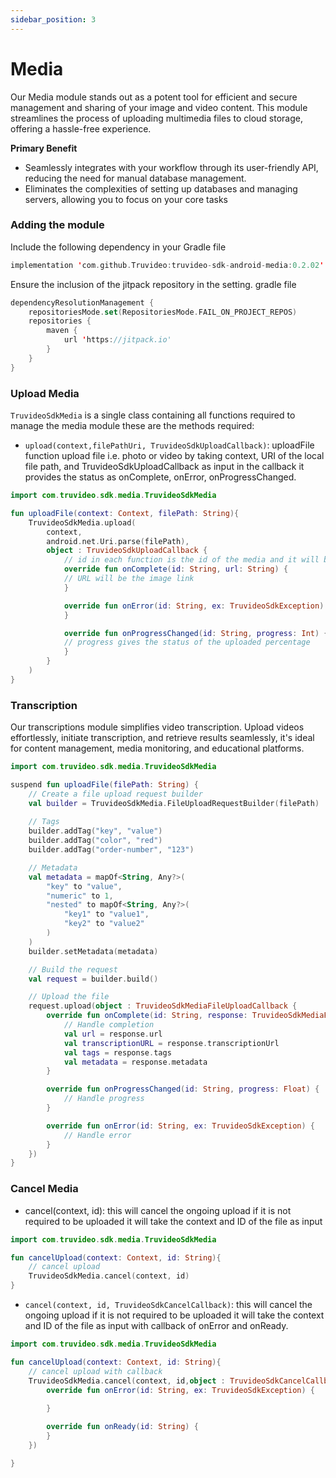 ```yaml
---
sidebar_position: 3
---
```

# Media
Our Media module stands out as a potent tool for efficient and secure management and sharing of your image and video content. This module streamlines the process of uploading multimedia files to cloud storage, offering a hassle-free experience.

**Primary Benefit**
- Seamlessly integrates with your workflow through its user-friendly API, reducing the need for manual database management.
- Eliminates the complexities of setting up databases and managing servers, allowing you to focus on your core tasks

### Adding the module
Include the following dependency in your Gradle file 
```swift
implementation 'com.github.Truvideo:truvideo-sdk-android-media:0.2.02'
```
Ensure the inclusion of the jitpack repository in the setting. gradle file

```swift
dependencyResolutionManagement {
    repositoriesMode.set(RepositoriesMode.FAIL_ON_PROJECT_REPOS)
    repositories {
        maven {
            url 'https://jitpack.io'
        }
    }
}
```
### Upload Media
`TruvideoSdkMedia` is a single class containing all functions required to manage the media module these are the methods required:
- `upload(context,filePathUri, TruvideoSdkUploadCallback)`: uploadFile function upload file i.e. photo or video by taking context, URI of the local file path, and TruvideoSdkUploadCallback as input in the callback it provides the status as onComplete, onError, onProgressChanged. 
```kotlin
import com.truvideo.sdk.media.TruvideoSdkMedia

fun uploadFile(context: Context, filePath: String){
    TruvideoSdkMedia.upload(
        context,
        android.net.Uri.parse(filePath),
        object : TruvideoSdkUploadCallback {
            // id in each function is the id of the media and it will be useful for canceling the media upload
            override fun onComplete(id: String, url: String) {
            // URL will be the image link 
            }

            override fun onError(id: String, ex: TruvideoSdkException) {
            }

            override fun onProgressChanged(id: String, progress: Int) {
            // progress gives the status of the uploaded percentage 
            }
        }
    )
}
```
### Transcription
Our transcriptions module simplifies video transcription. Upload videos effortlessly, initiate transcription, and retrieve results seamlessly, it's ideal for content management, media monitoring, and educational platforms. 
```kotlin
import com.truvideo.sdk.media.TruvideoSdkMedia

suspend fun uploadFile(filePath: String) {
    // Create a file upload request builder
    val builder = TruvideoSdkMedia.FileUploadRequestBuilder(filePath)
    
    // Tags
    builder.addTag("key", "value")
    builder.addTag("color", "red")
    builder.addTag("order-number", "123")

    // Metadata
    val metadata = mapOf<String, Any?>(
        "key" to "value",
        "numeric" to 1,
        "nested" to mapOf<String, Any?>(
            "key1" to "value1",
            "key2" to "value2"
        )
    )
    builder.setMetadata(metadata)

    // Build the request
    val request = builder.build()

    // Upload the file
    request.upload(object : TruvideoSdkMediaFileUploadCallback {
        override fun onComplete(id: String, response: TruvideoSdkMediaFileUploadRequest) {
            // Handle completion
            val url = response.url
            val transcriptionURL = response.transcriptionUrl
            val tags = response.tags
            val metadata = response.metadata
        }

        override fun onProgressChanged(id: String, progress: Float) {
            // Handle progress
        }

        override fun onError(id: String, ex: TruvideoSdkException) {
            // Handle error
        }
    })
}
```
### Cancel Media
- cancel(context, id): this will cancel the ongoing upload if it is not required to be uploaded it will take the context and ID of the file as input
```kotlin
import com.truvideo.sdk.media.TruvideoSdkMedia

fun cancelUpload(context: Context, id: String){
    // cancel upload
    TruvideoSdkMedia.cancel(context, id)
}
```
- `cancel(context, id, TruvideoSdkCancelCallback)`: this will cancel the ongoing upload if it is not required to be uploaded it will take the context and ID of the file as input with callback of onError and onReady.
```kotlin
import com.truvideo.sdk.media.TruvideoSdkMedia

fun cancelUpload(context: Context, id: String){
    // cancel upload with callback
    TruvideoSdkMedia.cancel(context, id,object : TruvideoSdkCancelCallback{
        override fun onError(id: String, ex: TruvideoSdkException) {
        
        }

        override fun onReady(id: String) {
        }
    })

}
```




